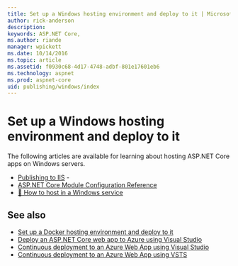 ```yaml
---
title: Set up a Windows hosting environment and deploy to it | Microsoft Docs
author: rick-anderson
description: 
keywords: ASP.NET Core,
ms.author: riande
manager: wpickett
ms.date: 10/14/2016
ms.topic: article
ms.assetid: f0930c68-4d17-4748-adbf-801e17601eb6
ms.technology: aspnet
ms.prod: aspnet-core
uid: publishing/windows/index
---
```

# Set up a Windows hosting environment and deploy to it

The following articles are available for learning about hosting ASP.NET Core apps on Windows servers.

* [Publishing to IIS](../iis.md) - 
* [ASP.NET Core Module Configuration Reference](../../hosting/aspnet-core-module.md)
* [🔧 How to host in a Windows service](windows-service.md)

## See also

* [Set up a Docker hosting environment and deploy to it](../docker/index.md)
* [Deploy an ASP.NET Core web app to Azure using Visual Studio](../../tutorials/publish-to-azure-webapp-using-vs.md)
* [Continuous deployment to an Azure Web App using Visual Studio](../azure-continuous-deployment.md)
* [Continuous deployment to an Azure Web App using VSTS](../vsts-continuous-deployment.md)